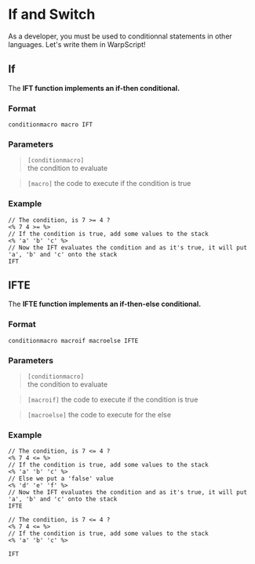 # If and Switch

As a developer, you must be used to conditionnal statements in other languages. Let's write them in WarpScript!


## If

The **IFT function implements an if-then conditional.**

### Format
```
conditionmacro macro IFT
```

### Parameters
>`[conditionmacro]`  
> the condition to evaluate

>`[macro]`
> the code to execute if the condition is true


### Example

```
// The condition, is 7 >= 4 ?
<% 7 4 >= %>
// If the condition is true, add some values to the stack
<% 'a' 'b' 'c' %>
// Now the IFT evaluates the condition and as it's true, it will put 'a', 'b' and 'c' onto the stack
IFT
```

## IFTE

The **IFTE function implements an if-then-else conditional.**

### Format
```
conditionmacro macroif macroelse IFTE
```

### Parameters
>`[conditionmacro]`  
> the condition to evaluate

>`[macroif]`
> the code to execute if the condition is true

>`[macroelse]`
> the code to execute for the else


### Example

```
// The condition, is 7 <= 4 ?
<% 7 4 <= %>
// If the condition is true, add some values to the stack
<% 'a' 'b' 'c' %>
// Else we put a 'false' value
<% 'd' 'e' 'f' %>
// Now the IFT evaluates the condition and as it's true, it will put 'a', 'b' and 'c' onto the stack
IFTE
```

~~~
// The condition, is 7 <= 4 ?
<% 7 4 <= %>
// If the condition is true, add some values to the stack
<% 'a' 'b' 'c' %>

IFT
